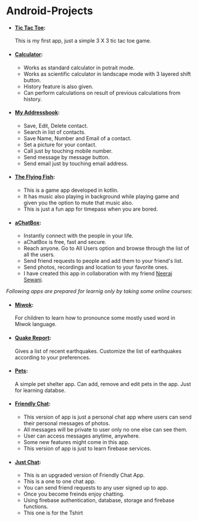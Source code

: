 # Android-Projects

- #### [Tic Tac Toe](https://github.com/shiv-k-sharma/Android-Projects/raw/master/Tic%20Tac%20Toe%20v1.apk):

  This is my first app, just a simple 3 X 3 tic tac toe game.

- #### [Calculator](https://github.com/shiv-k-sharma/Android-Projects/raw/master/Scientific%20Calculator%20v1.apk):

  - Works as standard calculator in potrait mode.
  - Works as scientific calculator in landscape mode with 3 layered shift button.
  - History feature is also given.
  - Can perform calculations on result of previous calculations from history.

- #### [My Addressbook](https://github.com/shiv-k-sharma/Android-Projects/raw/master/My%20Addressbook%20v1.apk):

  - Save, Edit, Delete contact.
  - Search in list of contacts.
  - Save Name, Number and Email of a contact.
  - Set a picture for your contact.
  - Call just by touching mobile number.
  - Send message by message button.
  - Send email just by touching email address.

- #### [The Flying Fish](https://github.com/shiv-k-sharma/Android-Projects/raw/master/The%20Flying%20Fish.apk):

  - This is a game app developed in kotlin.
  - It has music also playing in background while playing game and given you the option to mute that music also.
  - This is just a fun app for timepass when you are bored.

- #### [aChatBox](https://play.google.com/store/apps/details?id=com.two.pilots.achatbox):

  - Instantly connect with the people in your life.
  - aChatBox is free, fast and secure.
  - Reach anyone. Go to All Users option and browse through the list of all the users.
  - Send friend requests to people and add them to your friend's list.
  - Send photos, recordings and location to your favorite ones.
  - I have created this app in collaboration with my friend [Neeraj Sewani](https://github.com/neer17).

_Following apps are prepared for learnig only by taking some online courses:_

- #### [Miwok](https://github.com/shiv-k-sharma/Android-Projects/raw/master/Miwok.apk):

  For children to learn how to pronounce some mostly used word in Miwok language.

- #### [Quake Report](https://github.com/shiv-k-sharma/Android-Projects/raw/master/Quake%20Report.apk):

  Gives a list of recent earthquakes. Customize the list of earthquakes according to your preferences.

- #### [Pets](https://github.com/shiv-k-sharma/Android-Projects/raw/master/Pets.apk):

  A simple pet shelter app. Can add, remove and edit pets in the app. Just for learning databse.

- #### [Friendly Chat](https://github.com/shiv-k-sharma/Android-Projects/raw/master/Friendly%20Chat%20v1.apk):

  - This version of app is just a personal chat app where users can send their personal messages of photos.
  - All messages will be private to user only no one else can see them.
  - User can access messages anytime, anywhere.
  - Some new features might come in this app.
  - This version of app is just to learn firebase services.

- #### [Just Chat](https://github.com/shiv-k-sharma/Android-Projects/raw/master/Just%20Chat%20v1.apk):

  - This is an upgraded version of Friendly Chat App.
  - This is a one to one chat app.
  - You can send friend requests to any user signed up to app.
  - Once you become freinds enjoy chatting.
  - Using firebase authentication, database, storage and firebase functions.
  - This one is for the Tshirt
